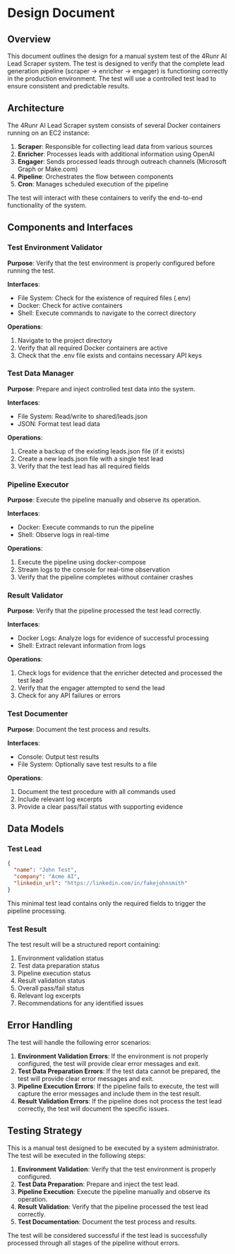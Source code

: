 # Design Document

## Overview

This document outlines the design for a manual system test of the 4Runr AI Lead Scraper system. The test is designed to verify that the complete lead generation pipeline (scraper → enricher → engager) is functioning correctly in the production environment. The test will use a controlled test lead to ensure consistent and predictable results.

## Architecture

The 4Runr AI Lead Scraper system consists of several Docker containers running on an EC2 instance:

1. **Scraper**: Responsible for collecting lead data from various sources
2. **Enricher**: Processes leads with additional information using OpenAI
3. **Engager**: Sends processed leads through outreach channels (Microsoft Graph or Make.com)
4. **Pipeline**: Orchestrates the flow between components
5. **Cron**: Manages scheduled execution of the pipeline

The test will interact with these containers to verify the end-to-end functionality of the system.

## Components and Interfaces

### Test Environment Validator

**Purpose**: Verify that the test environment is properly configured before running the test.

**Interfaces**:
- File System: Check for the existence of required files (.env)
- Docker: Check for active containers
- Shell: Execute commands to navigate to the correct directory

**Operations**:
1. Navigate to the project directory
2. Verify that all required Docker containers are active
3. Check that the .env file exists and contains necessary API keys

### Test Data Manager

**Purpose**: Prepare and inject controlled test data into the system.

**Interfaces**:
- File System: Read/write to shared/leads.json
- JSON: Format test lead data

**Operations**:
1. Create a backup of the existing leads.json file (if it exists)
2. Create a new leads.json file with a single test lead
3. Verify that the test lead has all required fields

### Pipeline Executor

**Purpose**: Execute the pipeline manually and observe its operation.

**Interfaces**:
- Docker: Execute commands to run the pipeline
- Shell: Observe logs in real-time

**Operations**:
1. Execute the pipeline using docker-compose
2. Stream logs to the console for real-time observation
3. Verify that the pipeline completes without container crashes

### Result Validator

**Purpose**: Verify that the pipeline processed the test lead correctly.

**Interfaces**:
- Docker Logs: Analyze logs for evidence of successful processing
- Shell: Extract relevant information from logs

**Operations**:
1. Check logs for evidence that the enricher detected and processed the test lead
2. Verify that the engager attempted to send the lead
3. Check for any API failures or errors

### Test Documenter

**Purpose**: Document the test process and results.

**Interfaces**:
- Console: Output test results
- File System: Optionally save test results to a file

**Operations**:
1. Document the test procedure with all commands used
2. Include relevant log excerpts
3. Provide a clear pass/fail status with supporting evidence

## Data Models

### Test Lead

```json
{
  "name": "John Test",
  "company": "Acme AI",
  "linkedin_url": "https://linkedin.com/in/fakejohnsmith"
}
```

This minimal test lead contains only the required fields to trigger the pipeline processing.

### Test Result

The test result will be a structured report containing:

1. Environment validation status
2. Test data preparation status
3. Pipeline execution status
4. Result validation status
5. Overall pass/fail status
6. Relevant log excerpts
7. Recommendations for any identified issues

## Error Handling

The test will handle the following error scenarios:

1. **Environment Validation Errors**: If the environment is not properly configured, the test will provide clear error messages and exit.
2. **Test Data Preparation Errors**: If the test data cannot be prepared, the test will provide clear error messages and exit.
3. **Pipeline Execution Errors**: If the pipeline fails to execute, the test will capture the error messages and include them in the test result.
4. **Result Validation Errors**: If the pipeline does not process the test lead correctly, the test will document the specific issues.

## Testing Strategy

This is a manual test designed to be executed by a system administrator. The test will be executed in the following steps:

1. **Environment Validation**: Verify that the test environment is properly configured.
2. **Test Data Preparation**: Prepare and inject the test lead.
3. **Pipeline Execution**: Execute the pipeline manually and observe its operation.
4. **Result Validation**: Verify that the pipeline processed the test lead correctly.
5. **Test Documentation**: Document the test process and results.

The test will be considered successful if the test lead is successfully processed through all stages of the pipeline without errors.